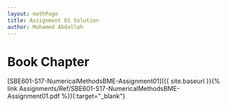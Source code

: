 ```yaml
---
layout: mathPage
title: Assignment 01 Solution
author: Mohamed Abdallah
---
```

# Book Chapter

[SBE601-S17-NumericalMethodsBME-Assignment01]({{ site.baseurl }}{% link Assignments/Ref/SBE601-S17-NumericalMethodsBME-Assignment01.pdf %}){:target="_blank"}

